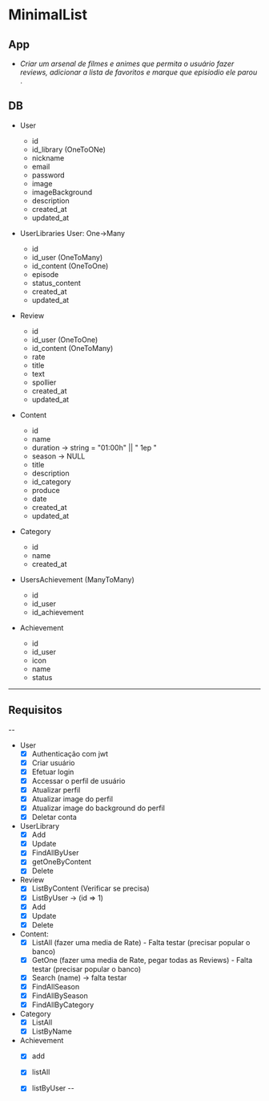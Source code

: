 # MinimalList

## App
* *Criar um arsenal de filmes e animes que permita o usuário fazer reviews, adicionar a lista de favoritos e marque que episiodio ele parou* .

## DB
*  User
	*  id
    *  id_library (OneToONe)
	*  nickname
	*  email
	*  password
	*  image
	*  imageBackground
	*  description
	*  created_at
	*  updated_at

*  UserLibraries  User: One->Many
	*  id
	*  id_user (OneToMany)
	*  id_content (OneToOne)
	*  episode
	*  status_content
	*  created_at
	*  updated_at

*  Review 
	*  id
	*  id_user (OneToOne)
	*  id_content (OneToMany)
	*  rate
	*  title
	*  text
	*  spollier
	*  created_at
	*  updated_at

*  Content
	*  id
    *  name 
	*  duration -> string = "01:00h" || " 1ep "
	*  season -> NULL
	*  title
	*  description
	*  id_category
	*  produce
	*  date
	*  created_at
	*  updated_at

*  Category
	*  id
	*  name
	*  created_at

*  UsersAchievement (ManyToMany)
	*  id  
	*  id_user
	*  id_achievement
 
*  Achievement
	*  id
	*  id_user
	*  icon
	*  name
	*  status

--- 
## Requisitos
-- 
* User
    *  [x] Authenticação com jwt
    *  [x] Criar usuário
    *  [x] Efetuar login
    *  [x] Accessar o perfil de usuário
    *  [x] Atualizar perfil
    *  [x] Atualizar image do perfil
    *  [x] Atualizar image do background do perfil
    *  [x] Deletar conta

* UserLibrary
    *  [x] Add
    *  [x] Update
    *  [x] FindAllByUser
    *  [x] getOneByContent
    *  [x] Delete

* Review
    *  [x] ListByContent (Verificar se precisa)
    *  [x] ListByUser -> (id => 1)
    *  [x] Add
    *  [x] Update 
    *  [x] Delete

* Content: 
    *  [x] ListAll (fazer uma media de Rate) - Falta testar (precisar popular o banco)
    *  [x] GetOne (fazer uma media de Rate,  pegar todas as Reviews) - Falta testar (precisar popular o banco)
    *  [x] Search (name) -> falta testar
    *  [x] FindAllSeason
    *  [x] FindAllBySeason
    *  [x] FindAllByCategory
 
* Category
    *  [x] ListAll
    *  [x] ListByName

* Achievement
    *  [x] add
    *  [x] listAll
    *  [x] listByUser
--



